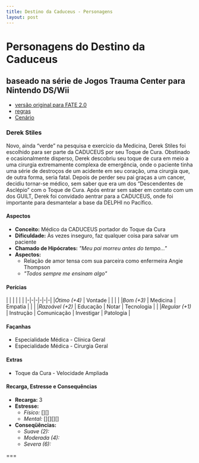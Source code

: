 ```yaml
---
title: Destino da Caduceus - Personagens
layout: post
---
```


# Personagens do Destino da Caduceus

## baseado na série de Jogos **Trauma Center** para Nintendo DS/Wii

- [versão original para FATE 2.0](http://maisquatro.wordpress.com/2008/08/16/mini-cenario-para-fudgefate-terrorismo-medico/)
- [regras](/DestinoDaCaduceus-regras)
- [Cenário](/DestinoDaCaduceus)

### Derek Stiles

Novo, ainda “verde” na pesquisa e exercício da Medicina, Derek Stiles foi escolhido para ser parte da CADUCEUS por seu Toque de Cura. Obstinado e ocasionalmente disperso, Derek descobriu seu toque de cura em meio a uma cirurgia extremamente complexa de emergência, onde o paciente tinha uma série de destroços de um acidente em seu coração, uma cirurgia que, de outra forma, seria fatal. Depois de perder seu pai graças a um cancer, decidiu tornar-se médico, sem saber que era um dos “Descendentes de Asclépio” com o Toque de Cura. Após entrar sem saber em contato com um dos GUILT, Derek foi convidado aentrar para a CADUCEUS, onde foi importante para desmantelar a base da DELPHI no Pacífico.

#### Aspectos

- **Conceito:** Médico da CADUCEUS portador do Toque da Cura
- **Dificuldade:** Às vezes inseguro, faz qualquer coisa para salvar um paciente
- **Chamado de Hipócrates:** *"Meu pai morreu antes do tempo..."*
- **Aspectos:**
  - Relação de amor tensa com sua parceira como enfermeira Angie Thompson
  - *"Todos sempre me ensinam algo"*

#### Perícias

| | | | | |
|-|-|-|-|-|-|
|*Ótimo (+4)* | Vontade  | | | |
|*Bom (+3)* | Medicina  | Empatia | | |
|*Razoável (+2)* | Educação  | Notar | Tecnologia | |
|*Regular (+1)* | Instrução  | Comunicação | Investigar | Patologia |

#### Façanhas

- Especialidade Médica - Clínica Geral
- Especialidade Médica - Cirurgia Geral

#### Extras

- Toque da Cura - Velocidade Ampliada

#### Recarga, Estresse e Consequências

- **Recarga:** 3
- **Estresse:**
  - *Físico:* [][]
  - *Mental:* [][][][]
- **Conseqüências:**
  - *Suave (2):*
  - *Moderada (4):*
  - *Severa (6):*

===
